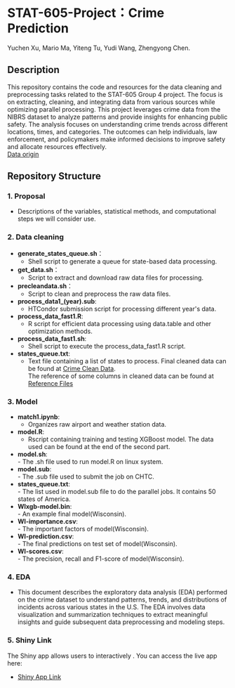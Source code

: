 # STAT-605-Project：Crime Prediction
Yuchen Xu, Mario Ma, Yiteng Tu, Yudi Wang, Zhengyong Chen.

## Description
This repository contains the code and resources for the data cleaning and preprocessing tasks related to the STAT-605 Group 4 project. The focus is on extracting, cleaning, and integrating data from various sources while optimizing parallel processing.
This project leverages crime data from the NIBRS dataset to analyze patterns and provide insights for enhancing public safety. The analysis focuses on understanding crime trends across different locations, times, and categories. The outcomes can help individuals, law enforcement, and policymakers make informed decisions to improve safety and allocate resources effectively.  
[Data origin](https://cde.ucr.cjis.gov/LATEST/webapp/#/pages/downloads)

## Repository Structure

### 1. Proposal
  - Descriptions of the variables, statistical methods, and computational steps we will consider use.
    
### 2. Data cleaning
  - **generate_states_queue.sh**：
    - Shell script to generate a queue for state-based data processing.
  - **get_data.sh**：
    - Script to extract and download raw data files for processing.
  - **precleandata.sh**：
    - Script to clean and preprocess the raw data files.
  - **process_data1_(year).sub**:
    - HTCondor submission script for processing different year's data.
  - **process_data_fast1.R**:
    - R script for efficient data processing using data.table and other optimization methods.
  - **process_data_fast1.sh**:
    - Shell script to execute the process_data_fast1.R script.
  - **states_queue.txt**:
    - Text file containing a list of states to process.
Final cleaned data can be found at [Crime Clean Data](https://www.dropbox.com/scl/fi/6afvjxidwwymdnq5fdev9/clean_data.zip?rlkey=zpse953136c0olidoe3ixelc6&st=nfsg6zg3&dl=0).  
The reference of some columns in cleaned data can be found at [Reference Files](https://www.dropbox.com/scl/fi/4hditppd22t3p91w0l2b3/data_reference.zip?rlkey=gyiz3uh7b5hhzi2apxyezq8q8&st=l9gyk2xq&dl=0)
 
### 3. Model
  - **match1.ipynb**:  
    - Organizes raw airport and weather station data.
  - **model.R**:  
    - Rscript containing training and testing XGBoost model. The data used can be found at the end of the second part.
  -  **model.sh**:  
    - The .sh file used to run model.R on linux system.
  -  **model.sub**:  
    - The .sub file used to submit the job on CHTC.
  -  **states_queue.txt**:  
    - The list used in model.sub file to do the parallel jobs. It contains 50 states of America.
  -  **WIxgb-model.bin**:  
    - An example final model(Wisconsin).
  -  **WI-importance.csv**:  
    - The important factors of model(Wisconsin).
  -  **WI-prediction.csv**:  
    - The final predictions on test set of model(Wisconsin).
  -  **WI-scores.csv**:  
    - The precision, recall and F1-score of model(Wisconsin).       

### 4. EDA
- This document describes the exploratory data analysis (EDA) performed on the crime dataset to understand patterns, trends, and distributions of incidents across various states in the U.S. The EDA involves data visualization and summarization techniques to extract meaningful insights and guide subsequent data preprocessing and modeling steps.

### 5. Shiny Link
The Shiny app allows users to interactively . You can access the live app here:
- [Shiny App Link](https://andrewchanshiny.shinyapps.io/Trip_Crime_Prediction_Tool/)
